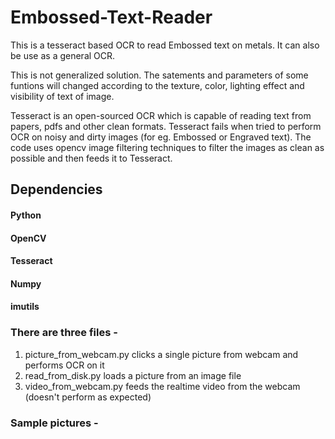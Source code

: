 # Embossed-Text-Reader
This is a tesseract based OCR to read Embossed text on metals. It can also be use as a general OCR.

This is not generalized solution. The satements and parameters of some funtions will changed according to the texture,
color, lighting effect and visibility of text of image.

Tesseract is an open-sourced OCR which is capable of reading text from papers, pdfs and other clean formats. Tesseract fails when 
tried to perform OCR on noisy and dirty images (for eg. Embossed or Engraved text). The code uses opencv image filtering techniques
to filter the images as clean as possible and then feeds it to Tesseract.  

## Dependencies
  #### Python 
  #### OpenCV
  #### Tesseract
  #### Numpy
  #### imutils

### There are three files - 
1. picture_from_webcam.py clicks a single picture from webcam and performs OCR on it
2. read_from_disk.py loads a picture from an image file
3. video_from_webcam.py feeds the realtime video from the webcam (doesn't perform as expected)

### Sample pictures - 
